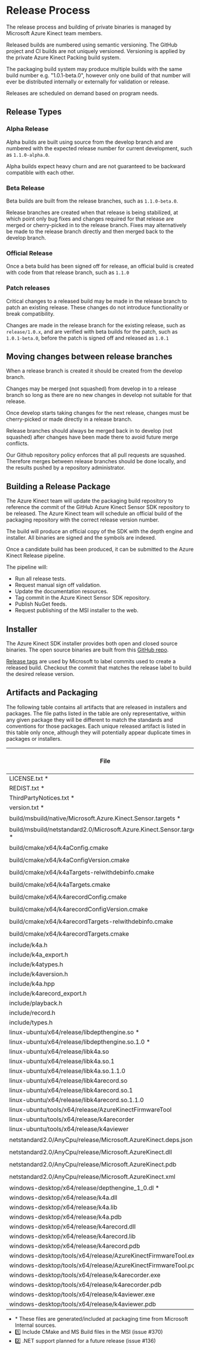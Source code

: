 # Release Process

The release process and building of private binaries is managed by Microsoft Azure Kinect team members.

Released builds are numbered using semantic versioning. The GitHub project and CI builds are not uniquely versioned. 
Versioning is applied by the private Azure Kinect Packing build system.

The packaging build system may produce multiple builds with the same build number e.g. "1.0.1-beta.0", however only 
one build of that number will ever be distributed internally or externally for validation or release.

Releases are scheduled on demand based on program needs.

## Release Types

### Alpha Release

Alpha builds are built using source from the develop branch and are numbered with the
expected release number for current development, such as ```1.1.0-alpha.0```.

Alpha builds expect heavy churn and are not guaranteed to be backward compatible with each other.

### Beta Release

Beta builds are built from the release branches, such as ```1.1.0-beta.0```.

Release branches are created when that release is being stabilized, at which point only bug fixes and changes 
required for that release are merged or cherry-picked in to the release branch. Fixes may alternatively be made 
to the release branch directly and then merged back to the develop branch.

### Official Release

Once a beta build has been signed off for release, an official build is created with code from that release branch,
such as ```1.1.0```

### Patch releases

Critical changes to a released build may be made in the release branch to patch an existing release. These
changes do not introduce functionality or break compatibility.

Changes are made in the release branch for the existing release, such as ```release/1.0.x```, and are verified with beta
builds for the patch, such as ```1.0.1-beta.0```, before the patch is signed off and released as ```1.0.1```

## Moving changes between release branches

When a release branch is created it should be created from the develop branch.

Changes may be merged (not squashed) from develop in to a release branch so long as there are no new
changes in develop not suitable for that release.

Once develop starts taking changes for the next release, changes must be cherry-picked or made
directly in a release branch.

Release branches should always be merged back in to develop (not squashed) after changes have been made
there to avoid future merge conflicts.

Our Github repository policy enforces that all pull requests are squashed. Therefore merges between
release branches should be done locally, and the results pushed by a repository administrator.

## Building a Release Package

The Azure Kinect team will update the packaging build repository to reference the commit of the GitHub
Azure Kinect Sensor SDK repository to be released.
The Azure Kinect team will schedule an official build of the packaging repository with the correct
release version number.

The build will produce an official copy of the SDK with the depth engine and installer. All binaries
are signed and the symbols are indexed.

Once a candidate build has been produced, it can be submitted to the Azure Kinect Release pipeline.

The pipeline will:

* Run all release tests.
* Request manual sign off validation.
* Update the documentation resources.
* Tag commit in the Azure Kinect Sensor SDK repository.
* Publish NuGet feeds.
* Request publishing of the MSI installer to the web.

## Installer

The Azure Kinect SDK installer provides both open and closed source binaries. The open source binaries are built from
this [GitHub repo](https://github.com/Microsoft/Azure-Kinect-Sensor-SDK).

[Release tags](https://github.com/Microsoft/Azure-Kinect-Sensor-SDK/releases) are used by Microsoft to label commits
used to create a released build. Checkout the commit that matches the release label to build the desired release version.

## Artifacts and Packaging
The following table contains all artifacts that are released in installers and packages. The file paths listed in the table are only representative, within any given package they will be different to match the standards and conventions for those packages. Each unique released artifact is listed in this table only once, although they will potentially appear duplicate times in packages or installers.

File                                                           | MSI                | NuGet              | Runtime Debian Package             | Development Debian Package         | Tooling Debian Package
-------------------------------------------------------------- | ------------------ | ------------------ | ------------------ | ------------------ | -----------------
LICENSE.txt \*                                                 | :white_check_mark: | :white_check_mark: | :white_check_mark: | :white_check_mark: | :white_check_mark:
REDIST.txt \*                                                  | :white_check_mark: | :white_check_mark: | :white_check_mark: | :white_check_mark: | :white_check_mark:
ThirdPartyNotices.txt \*                                       | :white_check_mark: | :white_check_mark: | :white_check_mark: | :white_check_mark: | :white_check_mark:
version.txt \*                                                 | :white_check_mark: | :white_check_mark: | :white_check_mark: | :white_check_mark: | :white_check_mark:
build/msbuild/native/Microsoft.Azure.Kinect.Sensor.targets \*  | :one:              | :white_check_mark: |                    |                    |
build/msbuild/netstandard2.0/Microsoft.Azure.Kinect.Sensor.targets \* | :two:       | :two:              |                    |                    |
build/cmake/x64/k4aConfig.cmake                                | :one:              | :one:              |                    | :white_check_mark: |
build/cmake/x64/k4aConfigVersion.cmake                         | :one:              | :one:              |                    | :white_check_mark: |
build/cmake/x64/k4aTargets-relwithdebinfo.cmake                | :one:              | :one:              |                    | :white_check_mark: |
build/cmake/x64/k4aTargets.cmake                               | :one:              | :one:              |                    | :white_check_mark: |
build/cmake/x64/k4arecordConfig.cmake                          | :one:              | :one:              |                    | :white_check_mark: |
build/cmake/x64/k4arecordConfigVersion.cmake                   | :one:              | :one:              |                    | :white_check_mark: |
build/cmake/x64/k4arecordTargets-relwithdebinfo.cmake          | :one:              | :one:              |                    | :white_check_mark: |
build/cmake/x64/k4arecordTargets.cmake                         | :one:              | :one:              |                    | :white_check_mark: |
include/k4a.h                                                  | :white_check_mark: | :white_check_mark: |                    | :white_check_mark: |
include/k4a_export.h                                           | :white_check_mark: | :white_check_mark: |                    | :white_check_mark: |
include/k4atypes.h                                             | :white_check_mark: | :white_check_mark: |                    | :white_check_mark: |
include/k4aversion.h                                           | :white_check_mark: | :white_check_mark: |                    | :white_check_mark: |
include/k4a.hpp                                                | :white_check_mark: | :white_check_mark: |                    | :white_check_mark: |
include/k4arecord_export.h                                     | :white_check_mark: | :white_check_mark: |                    | :white_check_mark: |
include/playback.h                                             | :white_check_mark: | :white_check_mark: |                    | :white_check_mark: |
include/record.h                                               | :white_check_mark: | :white_check_mark: |                    | :white_check_mark: |
include/types.h                                                | :white_check_mark: | :white_check_mark: |                    | :white_check_mark: |
linux-ubuntu/x64/release/libdepthengine.so \*                  |                    |                    | :white_check_mark: |                    |
linux-ubuntu/x64/release/libdepthengine.so.1.0 \*              |                    |                    | :white_check_mark: |                    |
linux-ubuntu/x64/release/libk4a.so                             |                    |                    | :white_check_mark: |                    |
linux-ubuntu/x64/release/libk4a.so.1                           |                    |                    | :white_check_mark: |                    |
linux-ubuntu/x64/release/libk4a.so.1.1.0                       |                    |                    | :white_check_mark: |                    |
linux-ubuntu/x64/release/libk4arecord.so                       |                    |                    | :white_check_mark: |                    |
linux-ubuntu/x64/release/libk4arecord.so.1                     |                    |                    | :white_check_mark: |                    |
linux-ubuntu/x64/release/libk4arecord.so.1.1.0                 |                    |                    | :white_check_mark: |                    |
linux-ubuntu/tools/x64/release/AzureKinectFirmwareTool         |                    |                    |                    |                    | :white_check_mark:
linux-ubuntu/tools/x64/release/k4arecorder                     |                    |                    |                    |                    | :white_check_mark:
linux-ubuntu/tools/x64/release/k4aviewer                       |                    |                    |                    |                    | :white_check_mark:
netstandard2.0/AnyCpu/release/Microsoft.AzureKinect.deps.json  | :two:              | :two:              |                    |                    |
netstandard2.0/AnyCpu/release/Microsoft.AzureKinect.dll        | :two:              | :two:              |                    |                    |
netstandard2.0/AnyCpu/release/Microsoft.AzureKinect.pdb        | :two:              | :two:              |                    |                    |
netstandard2.0/AnyCpu/release/Microsoft.AzureKinect.xml        | :two:              | :two:              |                    |                    |
windows-desktop/x64/release/depthengine_1_0.dl \*              | :white_check_mark: | :white_check_mark: |                    |                    |
windows-desktop/x64/release/k4a.dll                            | :white_check_mark: | :white_check_mark: |                    |                    |
windows-desktop/x64/release/k4a.lib                            | :white_check_mark: | :white_check_mark: |                    |                    |
windows-desktop/x64/release/k4a.pdb                            | :white_check_mark: | :white_check_mark: |                    |                    |
windows-desktop/x64/release/k4arecord.dll                      | :white_check_mark: | :white_check_mark: |                    |                    |
windows-desktop/x64/release/k4arecord.lib                      | :white_check_mark: | :white_check_mark: |                    |                    |
windows-desktop/x64/release/k4arecord.pdb                      | :white_check_mark: | :white_check_mark: |                    |                    |
windows-desktop/tools/x64/release/AzureKinectFirmwareTool.exe  | :white_check_mark: |                    |                    |                    |
windows-desktop/tools/x64/release/AzureKinectFirmwareTool.pdb  | :white_check_mark: |                    |                    |                    |
windows-desktop/tools/x64/release/k4arecorder.exe              | :white_check_mark: |                    |                    |                    |
windows-desktop/tools/x64/release/k4arecorder.pdb              | :white_check_mark: |                    |                    |                    |
windows-desktop/tools/x64/release/k4aviewer.exe                | :white_check_mark: |                    |                    |                    |
windows-desktop/tools/x64/release/k4aviewer.pdb                | :white_check_mark: |                    |                    |                    |

* \* These files are generated/included at packaging time from Microsoft Internal sources.
* :one: Include CMake and MS Build files in the MSI \(issue #370\)
* :two: .NET support planned for a future release \(issue #136\)
